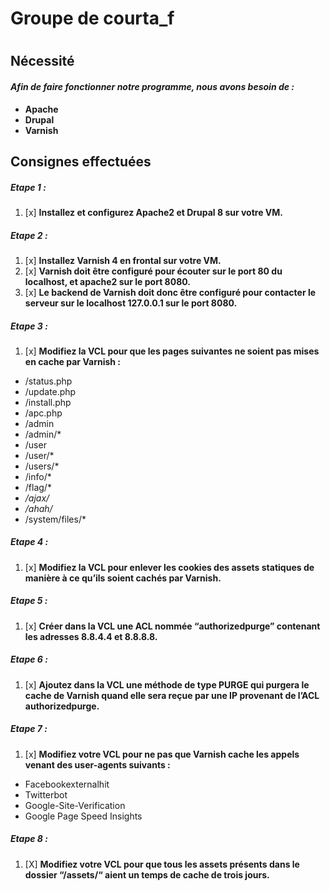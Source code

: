# Groupe de courta_f
#
## Nécessité

#### _Afin de faire fonctionner notre programme, nous avons besoin de :_

- **Apache**
- **Drupal**
- **Varnish**

## Consignes effectuées

##### Etape 1 :

1. [x] **Installez et configurez Apache2 et Drupal 8 sur votre VM.**

##### Etape 2 :

1. [x] **Installez Varnish 4 en frontal sur votre VM.**
2. [x] **Varnish doit être configuré pour écouter sur le port 80 du localhost, et apache2 sur le port 8080.**
3. [x] **Le backend de Varnish doit donc être configuré pour contacter le serveur sur le localhost 127.0.0.1 sur le port 8080.**

##### Etape 3 :

1. [x] **Modifiez la VCL pour que les pages suivantes ne soient pas mises en cache par Varnish :**
- /status.php
- /update.php
- /install.php
- /apc.php
- /admin
- /admin/*
- /user
- /user/*
- /users/*
- /info/*
- /flag/*
- */ajax/*
- */ahah/*
- /system/files/*


##### Etape 4 :

1. [x] **Modifiez la VCL pour enlever les cookies des assets statiques de manière à ce qu’ils soient cachés par Varnish.**

##### Etape 5 :

1. [x] **Créer dans la VCL une ACL nommée “authorizedpurge” contenant les adresses 8.8.4.4 et 8.8.8.8.**

##### Etape 6 :

1. [x] **Ajoutez dans la VCL une méthode de type PURGE qui purgera le cache de Varnish quand elle sera reçue par une IP provenant de l’ACL authorizedpurge.**

##### Etape 7 :

1. [x] **Modifiez votre VCL pour ne pas que Varnish cache les appels venant des user-agents suivants :**
- Facebookexternalhit
- Twitterbot
- Google-Site-Verification
- Google Page Speed Insights

##### Etape 8 :

1. [X] **Modifiez votre VCL pour que tous les assets présents dans le dossier “/assets/“ aient un temps de cache de trois jours.**